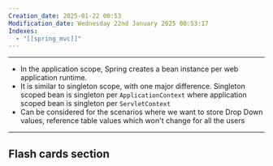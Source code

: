 ```yaml
---
Creation_date: 2025-01-22 00:53
Modification_date: Wednesday 22nd January 2025 00:53:17
Indexes:
  - "[[spring_mvc]]"
---
```


----

- In the application scope, Spring creates a bean instance per web application runtime.
- It is similar to singleton scope, with one major difference. Singleton scoped bean is singleton per `ApplicationContext` where application scoped bean is singleton per `ServletContext`
- Can be considered for the scenarios where we want to store Drop Down values, reference table values which won't change for all the users



















---
## Flash cards section

